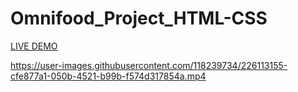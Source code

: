 # Omnifood_Project_HTML-CSS

[LIVE DEMO](https://OmnifoodProjectHTML-CSS.manthya20.repl.co)



https://user-images.githubusercontent.com/118239734/226113155-cfe877a1-050b-4521-b99b-f574d317854a.mp4

